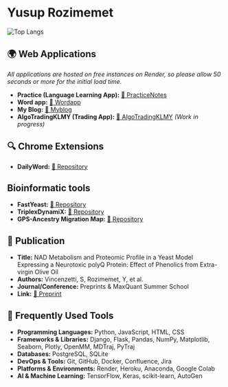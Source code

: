 
# Yusup Rozimemet

![Top Langs](https://github-readme-stats.vercel.app/api/top-langs/?username=Yusuprozimemet&layout=compact&langs_count=8&size_weight=0.2&count_weight=0.2)

## 🌍 Web Applications

*All applications are hosted on free instances on Render, so please allow 50 seconds or more for the initial load time.*

- **Practice (Language Learning App):** [🔗 PracticeNotes](https://practicenl.onrender.com)
- **Word app:** [🔗 Wordapp](https://wordsapp-0syf.onrender.com/)
- **My Blog:** [🔗 Myblog](https://myblog-lax8.onrender.com/)
- **AlgoTradingKLMY (Trading App):** [🔗 AlgoTradingKLMY](https://algotradingklmy.onrender.com) *(Work in progress)*

## 🔍 Chrome Extensions  
- **DailyWord:**  [🔗 Repository](https://github.com/Yusuprozimemet/DailyWord)  

## Bioinformatic tools
- **FastYeast:** [🔗 Repository](https://github.com/Yusuprozimemet/FastYeast)
- **TriplexDynamiX:** [🔗 Repository](https://github.com/Yusuprozimemet/TriplexDynamiX)
- **GPS-Ancestry Migration Map:** [🔗 Repository](https://github.com/Yusuprozimemet/GPS_Ancestry_Migration_Map)

## 📜 Publication
- **Title:** NAD Metabolism and Proteomic Profile in a Yeast Model Expressing a Neurotoxic polyQ Protein: Effect of Phenolics from Extra-virgin Olive Oil
- **Authors:** Vincenzetti, S, Rozimemet, Y, et al.
- **Journal/Conference:** Preprints & MaxQuant Summer School 
- **Link:** [🔗 Preprint](https://www.preprints.org/manuscript/202402.1499/v1)

## 🔧 Frequently Used Tools
- **Programming Languages:** Python, JavaScript, HTML, CSS
- **Frameworks & Libraries:** Django, Flask, Pandas, NumPy, Matplotlib, Seaborn, Plotly, OpenMM, MDTraj, PyTraj
- **Databases:** PostgreSQL, SQLite
- **DevOps & Tools:** Git, GitHub, Docker, Confluence, Jira
- **Platforms & Environments:** Render, Heroku, Anaconda, Google Colab
- **AI & Machine Learning:** TensorFlow, Keras, scikit-learn, AutoGen

